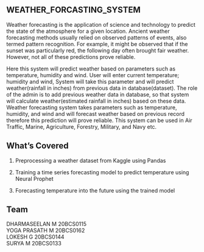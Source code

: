 ## WEATHER_FORCASTING_SYSTEM

Weather forecasting is the application of science and technology to predict the state of the atmosphere for a given location. Ancient weather forecasting methods usually  relied on observed patterns of events, also termed pattern recognition. For example, it might be observed that if the sunset was particularly red, the following day often brought fair weather. However, not all of these predictions prove reliable.<BR>

  Here this system will predict weather based on parameters such as temperature, humidity and wind. User will enter current temperature; humidity and wind, System will take this parameter and will predict weather(rainfall in inches) from previous data in database(dataset). The role of the admin is to add previous weather data in database, so that system will calculate weather(estimated rainfall in inches) based on these data. Weather forecasting system takes parameters such as temperature, humidity, and wind and will forecast weather based on previous record therefore this prediction will prove reliable. This system can be used in Air Traffic, Marine, Agriculture, Forestry, Military, and Navy etc. 

## What’s Covered

1. Preprocessing a weather dataset from Kaggle using Pandas

2. Training a time series forecasting model to predict temperature using Neural Prophet

3. Forecasting temperature into the future using the trained model

## Team

DHARMASEELAN M 20BCS0115 <br>
YOGA PRASATH M 20BCS0162 <br>
LOKESH G 20BCS0144 <br>
SURYA M 20BCS0133<br>

